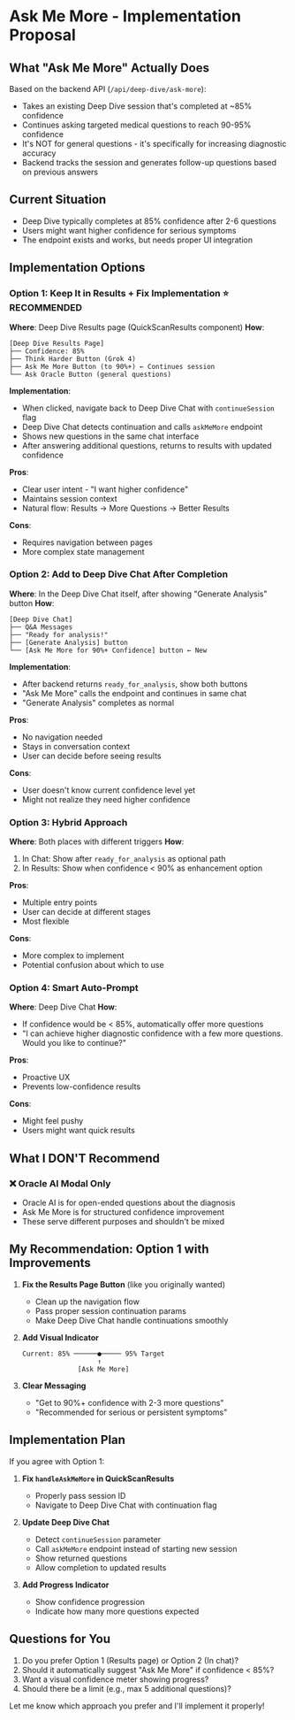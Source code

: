 # Ask Me More - Implementation Proposal

## What "Ask Me More" Actually Does

Based on the backend API (`/api/deep-dive/ask-more`):
- Takes an existing Deep Dive session that's completed at ~85% confidence
- Continues asking targeted medical questions to reach 90-95% confidence
- It's NOT for general questions - it's specifically for increasing diagnostic accuracy
- Backend tracks the session and generates follow-up questions based on previous answers

## Current Situation
- Deep Dive typically completes at 85% confidence after 2-6 questions
- Users might want higher confidence for serious symptoms
- The endpoint exists and works, but needs proper UI integration

## Implementation Options

### Option 1: Keep It in Results + Fix Implementation ⭐ RECOMMENDED
**Where**: Deep Dive Results page (QuickScanResults component)
**How**: 
```
[Deep Dive Results Page]
├── Confidence: 85%
├── Think Harder Button (Grok 4)
├── Ask Me More Button (to 90%+) ← Continues session
└── Ask Oracle Button (general questions)
```

**Implementation**:
- When clicked, navigate back to Deep Dive Chat with `continueSession` flag
- Deep Dive Chat detects continuation and calls `askMeMore` endpoint
- Shows new questions in the same chat interface
- After answering additional questions, returns to results with updated confidence

**Pros**:
- Clear user intent - "I want higher confidence"
- Maintains session context
- Natural flow: Results → More Questions → Better Results

**Cons**:
- Requires navigation between pages
- More complex state management

### Option 2: Add to Deep Dive Chat After Completion
**Where**: In the Deep Dive Chat itself, after showing "Generate Analysis" button
**How**:
```
[Deep Dive Chat]
├── Q&A Messages
├── "Ready for analysis!"
├── [Generate Analysis] button
└── [Ask Me More for 90%+ Confidence] button ← New
```

**Implementation**:
- After backend returns `ready_for_analysis`, show both buttons
- "Ask Me More" calls the endpoint and continues in same chat
- "Generate Analysis" completes as normal

**Pros**:
- No navigation needed
- Stays in conversation context
- User can decide before seeing results

**Cons**:
- User doesn't know current confidence level yet
- Might not realize they need higher confidence

### Option 3: Hybrid Approach 
**Where**: Both places with different triggers
**How**:
1. In Chat: Show after `ready_for_analysis` as optional path
2. In Results: Show when confidence < 90% as enhancement option

**Pros**:
- Multiple entry points
- User can decide at different stages
- Most flexible

**Cons**:
- More complex to implement
- Potential confusion about which to use

### Option 4: Smart Auto-Prompt
**Where**: Deep Dive Chat
**How**:
- If confidence would be < 85%, automatically offer more questions
- "I can achieve higher diagnostic confidence with a few more questions. Would you like to continue?"

**Pros**:
- Proactive UX
- Prevents low-confidence results

**Cons**:
- Might feel pushy
- Users might want quick results

## What I DON'T Recommend

### ❌ Oracle AI Modal Only
- Oracle AI is for open-ended questions about the diagnosis
- Ask Me More is for structured confidence improvement
- These serve different purposes and shouldn't be mixed

## My Recommendation: Option 1 with Improvements

1. **Fix the Results Page Button** (like you originally wanted)
   - Clean up the navigation flow
   - Pass proper session continuation params
   - Make Deep Dive Chat handle continuations smoothly

2. **Add Visual Indicator**
   ```
   Current: 85% ──────●───── 95% Target
                      ↑
                 [Ask Me More]
   ```

3. **Clear Messaging**
   - "Get to 90%+ confidence with 2-3 more questions"
   - "Recommended for serious or persistent symptoms"

## Implementation Plan

If you agree with Option 1:

1. **Fix `handleAskMeMore` in QuickScanResults**
   - Properly pass session ID
   - Navigate to Deep Dive Chat with continuation flag

2. **Update Deep Dive Chat**
   - Detect `continueSession` parameter
   - Call `askMeMore` endpoint instead of starting new session
   - Show returned questions
   - Allow completion to updated results

3. **Add Progress Indicator**
   - Show confidence progression
   - Indicate how many more questions expected

## Questions for You

1. Do you prefer Option 1 (Results page) or Option 2 (In chat)?
2. Should it automatically suggest "Ask Me More" if confidence < 85%?
3. Want a visual confidence meter showing progress?
4. Should there be a limit (e.g., max 5 additional questions)?

Let me know which approach you prefer and I'll implement it properly!
